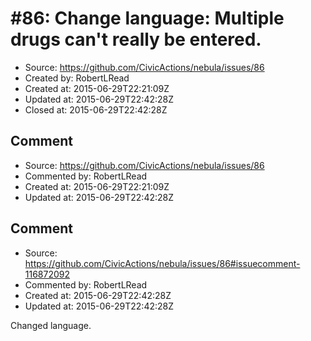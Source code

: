 # #86: Change language: Multiple drugs can&apos;t really be entered.

* Source: https://github.com/CivicActions/nebula/issues/86
* Created by: RobertLRead
* Created at: 2015-06-29T22:21:09Z
* Updated at: 2015-06-29T22:42:28Z
* Closed at: 2015-06-29T22:42:28Z


## Comment

* Source: https://github.com/CivicActions/nebula/issues/86
* Commented by: RobertLRead
* Created at: 2015-06-29T22:21:09Z
* Updated at: 2015-06-29T22:42:28Z




## Comment

* Source: https://github.com/CivicActions/nebula/issues/86#issuecomment-116872092
* Commented by: RobertLRead
* Created at: 2015-06-29T22:42:28Z
* Updated at: 2015-06-29T22:42:28Z

Changed language.


